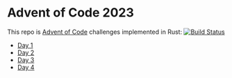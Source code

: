 # Advent of Code 2023

This repo is [Advent of Code](https://adventofcode.com/2023) challenges implemented in Rust: [![Build Status](https://github.com/ryands17/advent-of-code-23/actions/workflows/build.yml/badge.svg)](https://github.com/ryands17/advent-of-code-23/actions/workflows/build.yml)

- [Day 1](./day-01)
- [Day 2](./day-02)
- [Day 3](./day-03)
- [Day 4](./day-04)
